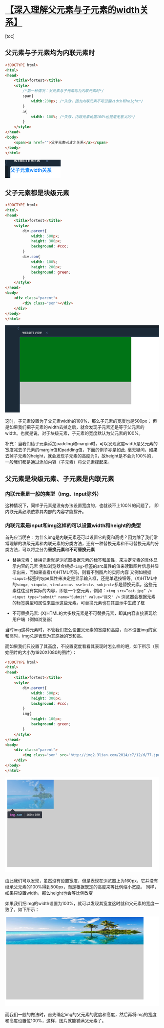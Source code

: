 # [【深入理解父元素与子元素的width关系】](https://www.cnblogs.com/zhuzhenwei918/p/6389567.html)

[toc]

## 父元素与子元素均为内联元素时

```html
<!DOCTYPE html>
<html>
<head>
    <title>fortest</title>
    <style>
        /*第一种情况：父元素与子元素均为内联元素时*/
        span{
            width:200px; /*失效，因为内联元素不可设置width和height*/
        }
        a{
            width: 100%; /*失效，内联元素设置100%也是毫无意义的*/
        }
    </style>
</head>
<body>
    <span><a href="">父子元素width关系</a></span>
</body>
</html>
```

![4](../Image/CSS/4.png)

## 父子元素都是块级元素

```html
<!DOCTYPE html>
<html>
<head>
    <title>fortest</title>
    <style>
        div.parent{
            width: 500px;
            height: 300px;
            background: #ccc;
        }
        div.son{
            width: 100%;
            height: 200px;
            background: green;
        }
    </style>
</head>
<body>
    <div class="parent">
        <div class="son"></div>
    </div>
</body>
</html>
```

![5](../Image/CSS/5.png)

这时，子元素设置为了父元素width的100%，那么子元素的宽度也是500px；
但是如果我们把子元素的width去掉之后，就会发现子元素还是等于父元素的width。也就是说，对于块级元素，子元素的宽度默认为父元素的100%。

补充：当我们给子元素添加padding和margin时，可以发现宽度width是父元素的宽度减去子元素的margin值和padding值，下面的例子亦是如此.
毫无疑问，如果去掉子元素的height，就会发现子元素的高度为0，故height是不会为100%的，一般我们都是通过添加内容（子元素）将父元素撑起来。

## 父元素是块级元素、子元素是内联元素

### 内联元素是一般的类型（img、input除外）

这种情况下，同样子元素是没有办法设置宽度的，也就谈不上100%的问题了。 即内联元素必须依靠其内部的内容才能撑开。

### 内联元素是input和img这样的可以设置width和height的类型

首先应当明白：为什么img是内联元素还可以设置它的宽和高呢？因为除了我们常常理解的块级元素和内联元素的分类方法，还有一种替换元素和不可替换元素的分类方法，可以将之分为**替换元素**和**不可替换元素**

* 替换元素：替换元素就是浏览器根据元素的标签和属性，来决定元素的具体显示内容的元素
例如浏览器会根据`<img>`标签的src属性的值来读取图片信息并显示出来，而如果查看(X)HTML代码，则看不到图片的实际内容
又例如根据`<input>`标签的type属性来决定是显示输入框，还是单选按钮等。(X)HTML中的`<img>、<input>、<textarea>、<select>、<object>`都是替换元素。这些元素往往没有实际的内容，即是一个空元素，例如：`<img src=”cat.jpg” />  <input type="submit" name="Submit" value="提交" />`  浏览器会根据元素的标签类型和属性来显示这些元素。可替换元素也在其显示中生成了框

* 不可替换元素: (X)HTML的大多数元素是不可替换元素，即其内容直接表现给用户端（例如浏览器）

当时img这种元素时，不管我们怎么设置父元素的宽度和高度，而不设置img的宽和高时，img总是表现为其原始的宽和高。

而如果我们只设置了其高度，不设置宽度看看其表现时怎么样的吧，如下所示（原始图片的大小为1920X1080的图片）：

```html
<!DOCTYPE html>
<html>
<head>
    <title>fortest</title>
    <style>
        div.parent{
            width: 500px;
            height: 300px;
            background: #ccc;
        }
        img{
            height: 100px;
            background: green;
        }
    </style>
</head>
<body>
    <div class="parent">
        <img class="son" src="http://img2.3lian.com/2014/c7/12/d/77.jpg"></img>
    </div>
</body>
</html>
```

![6](../Image/CSS/6.png)

由此我们可以发现，虽然没有设置宽度，但是表现在浏览器上为160px，它并没有继承父元素的100%得到500px，而是根据既定的高度来等比例缩小宽度。  同样， 如果只设置width，那么height也会等比例改变

如果我们把img的width设置为100%，就可以发现其宽度这时就和父元素的宽度一致了，如下所示：

![7](../Image/CSS/7.png)

而我们一般的做法时，首先确定img的父元素的宽度和高度，然后再将img的宽度和高度设置位100%，这样，图片就能铺满父元素了。